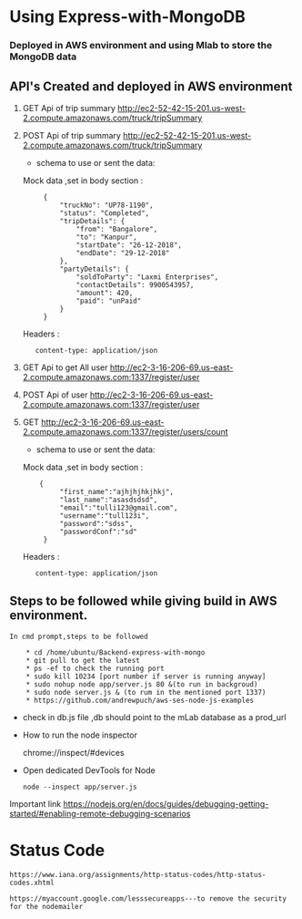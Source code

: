 # Using Express-with-MongoDB #


### Deployed in AWS environment and using Mlab to store the MongoDB data

## API's Created and deployed in AWS environment

1) GET Api of trip summary http://ec2-52-42-15-201.us-west-2.compute.amazonaws.com/truck/tripSummary
2) POST Api of trip summary http://ec2-52-42-15-201.us-west-2.compute.amazonaws.com/truck/tripSummary
    * schema to use or sent the data:

    Mock data ,set in body section :   
	    
			{
				"truckNo": "UP78-1190",
				"status": "Completed",
				"tripDetails": {
					"from": "Bangalore",
					"to": "Kanpur",
					"startDate": "26-12-2018",
					"endDate": "29-12-2018"
				},
				"partyDetails": {
					"soldToParty": "Laxmi Enterprises",
					"contactDetails": 9900543957,
					"amount": 420,
					"paid": "unPaid"
				}
			}

	Headers :

	      content-type: application/json 	
   
3) GET Api to get All user http://ec2-3-16-206-69.us-east-2.compute.amazonaws.com:1337/register/user
4) POST Api of user http://ec2-3-16-206-69.us-east-2.compute.amazonaws.com:1337/register/user
5) GET http://ec2-3-16-206-69.us-east-2.compute.amazonaws.com:1337/register/users/count
    * schema to use or sent the data:
       
	Mock data ,set in body section :

	       {
				"first_name":"ajhjhjhkjhkj",
				"last_name":"asasdsdsd",
				"email":"tulli123@gmail.com",
				"username":"tull123i",
				"password":"sdss",
				"passwordConf":"sd"
			}
	Headers :

	      content-type: application/json		
## Steps to be followed while giving build in AWS environment.

	In cmd prompt,steps to be followed

		* cd /home/ubuntu/Backend-express-with-mongo
		* git pull to get the latest
		* ps -ef to check the running port
		* sudo kill 10234 [port number if server is running anyway]
		* sudo nohup node app/server.js 80 &(to run in backgroud)
		* sudo node server.js & (to rum in the mentioned port 1337)
		* https://github.com/andrewpuch/aws-ses-node-js-examples

* check in db.js file ,db should point to the mLab database as a prod_url

* How to run the node inspector

     chrome://inspect/#devices

* Open dedicated DevTools for Node


      node --inspect app/server.js


Important link https://nodejs.org/en/docs/guides/debugging-getting-started/#enabling-remote-debugging-scenarios

# Status Code 
   
    https://www.iana.org/assignments/http-status-codes/http-status-codes.xhtml

	https://myaccount.google.com/lesssecureapps---to remove the security for the nodemailer
